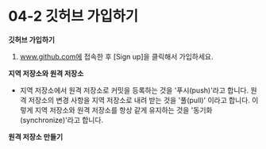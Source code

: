# 04-2 깃허브 가입하기

**깃허브 가입하기**
1. www.github.com에 접속한 후 [Sign up]을 클릭해서 가입하세요.

**지역 저장소와 원격 저장소**
- 지역 저장소에서 원격 저장소로 커밋을 등록하는 것을 '푸시(push)'라고 합니다. 원격 저장소의 변경 사항을 지역 저장소로 내려 받는 것을 '풀(pull)' 이라고 합니다. 이렇게 지역 저장소와 원격 저장소를 항상 같게 유지하는 것을 '동기화(synchronize)'라고 합니다.

**원격 저장소 만들기**
